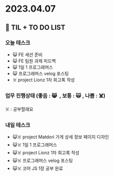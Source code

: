 # 2023.04.07

## 📓 TIL + TO DO LIST

### 오늘 테스크

- 😺 FE 세션 준비
- 😺 FE 팀원 과제 피드백
- 😺 1일 1 프로그래머스
- 😺 프로그래머스 velog 포스팅
- ☠️ project Lionz 1차 회고록 작성

### 업무 진행상태 (좋음 : 😸  , 보통 : 🙀 , 나쁨 : ☠️)

☠️ : 공부할래요

### 내일 테스크

- 😺☠️ project Matdori 가게 상세 정보 페이지 디자인
- 😺☠️ 1일 1 프로그래머스
- 😺☠️ project Lionz 1차 회고록 작성
- 😺☠️ 프로그래머스 velog 포스팅
- 😺☠️ 코어 JS 1장 공부 완료
